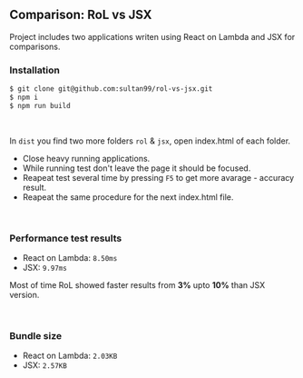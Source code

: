 ## Comparison: RoL vs JSX
Project includes two applications writen using React on Lambda and JSX for comparisons.
<br/>

### Installation
```sh
$ git clone git@github.com:sultan99/rol-vs-jsx.git
$ npm i
$ npm run build
```
<br/>

In `dist` you find two more folders `rol` & `jsx`, open index.html of each folder.

- Close heavy running applications.
- While running test don't leave the page it should be focused.
- Reapeat test several time by pressing `F5` to get more avarage - accuracy result.
- Reapeat the same procedure for the next index.html file.

<br/>

### Performance test results
- React on Lambda: `8.50ms`
- JSX: `9.97ms`

Most of time RoL showed faster results from **3%** upto **10%** than JSX version.

<br/>

### Bundle size
- React on Lambda: `2.03KB`
- JSX: `2.57KB`

